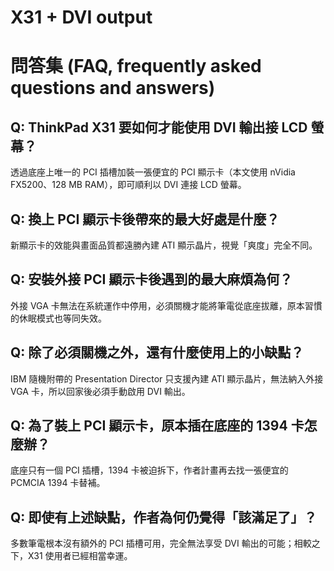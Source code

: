 # X31 + DVI output

# 問答集 (FAQ, frequently asked questions and answers)

## Q: ThinkPad X31 要如何才能使用 DVI 輸出接 LCD 螢幕？
透過底座上唯一的 PCI 插槽加裝一張便宜的 PCI 顯示卡（本文使用 nVidia FX5200、128 MB RAM），即可順利以 DVI 連接 LCD 螢幕。

## Q: 換上 PCI 顯示卡後帶來的最大好處是什麼？
新顯示卡的效能與畫面品質都遠勝內建 ATI 顯示晶片，視覺「爽度」完全不同。

## Q: 安裝外接 PCI 顯示卡後遇到的最大麻煩為何？
外接 VGA 卡無法在系統運作中停用，必須關機才能將筆電從底座拔離，原本習慣的休眠模式也等同失效。

## Q: 除了必須關機之外，還有什麼使用上的小缺點？
IBM 隨機附帶的 Presentation Director 只支援內建 ATI 顯示晶片，無法納入外接 VGA 卡，所以回家後必須手動啟用 DVI 輸出。

## Q: 為了裝上 PCI 顯示卡，原本插在底座的 1394 卡怎麼辦？
底座只有一個 PCI 插槽，1394 卡被迫拆下，作者計畫再去找一張便宜的 PCMCIA 1394 卡替補。

## Q: 即使有上述缺點，作者為何仍覺得「該滿足了」？
多數筆電根本沒有額外的 PCI 插槽可用，完全無法享受 DVI 輸出的可能；相較之下，X31 使用者已經相當幸運。